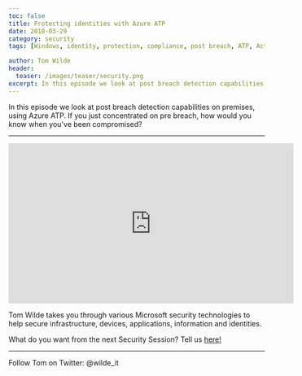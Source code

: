 ```yaml
---
toc: false
title: Protecting identities with Azure ATP
date: 2018-03-29
category: security
tags: [Windows, identity, protection, compliance, post breach, ATP, Active Directory, security, security session]

author: Tom Wilde
header:
  teaser: /images/teaser/security.png
excerpt: In this episode we look at post breach detection capabilities on premises, using Azure ATP
---
```


In this episode we look at post breach detection capabilities on premises, using Azure ATP. If you just concentrated on pre breach, how would you know when you've been compromised? 

----------

<iframe width="560" height="315" src="https://www.youtube.com/embed/bjT4jZPk0Nc" frameborder="0" allow="autoplay; encrypted-media" allowfullscreen></iframe>

Tom Wilde takes you through various Microsoft security technologies to help secure infrastructure, devices, applications, information and identities. 

What do you want from the next Security Session? Tell us [here!](http://aka.ms/SecuritySessionVote)

----------

Follow Tom on Twitter: @wilde_it